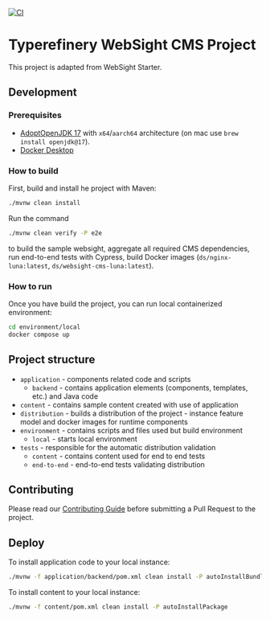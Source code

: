 [![CI](https://github.com/innovolve-ai/typerefinery-websight/actions/workflows/ci.yml/badge.svg?branch=main)](https://github.com/innovolve-ai/typerefinery-websight/actions/workflows/ci.yml)

# Typerefinery WebSight CMS Project

This project is adapted from WebSight Starter.

## Development

### Prerequisites

- [AdoptOpenJDK 17](https://adoptium.net/) with `x64`/`aarch64` architecture (on mac use `brew install openjdk@17`).
- [Docker Desktop](https://www.docker.com/products/docker-desktop/)

### How to build

First, build and install he project with Maven:

```bash
./mvnw clean install
```

Run the command

```bash
./mvnw clean verify -P e2e
```

to build the sample websight, aggregate all required CMS dependencies, run end-to-end tests with Cypress, build Docker images (`ds/nginx-luna:latest`, `ds/websight-cms-luna:latest`).

### How to run

Once you have build the project, you can run local containerized environment:

```bash
cd environment/local
docker compose up
```

## Project structure

- `application` - components related code and scripts
    - `backend` - contains application elements (components, templates, etc.) and Java code
- `content` - contains sample content created with use of application
- `distribution` - builds a distribution of the project - instance feature model and docker images for runtime components
- `environment` - contains scripts and files used but build environment
    - `local` - starts local environment
- `tests` - responsible for the automatic distribution validation
    - `content` - contains content used for end to end tests
    - `end-to-end` - end-to-end tests validating distribution

## Contributing
Please read our [Contributing Guide](./CONTRIBUTING.md) before submitting a Pull Request to the project.

## Deploy

To install application code to your local instance:

```bash
./mvnw -f application/backend/pom.xml clean install -P autoInstallBundle
```

To install content to your local instance:

```bash
./mvnw -f content/pom.xml clean install -P autoInstallPackage
```
